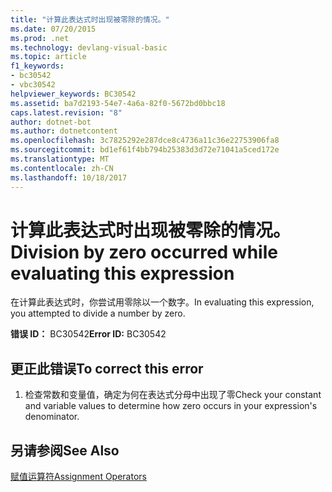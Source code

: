 ```yaml
---
title: "计算此表达式时出现被零除的情况。"
ms.date: 07/20/2015
ms.prod: .net
ms.technology: devlang-visual-basic
ms.topic: article
f1_keywords:
- bc30542
- vbc30542
helpviewer_keywords: BC30542
ms.assetid: ba7d2193-54e7-4a6a-82f0-5672bd0bbc18
caps.latest.revision: "8"
author: dotnet-bot
ms.author: dotnetcontent
ms.openlocfilehash: 3c7825292e287dce8c4736a11c36e22753906fa8
ms.sourcegitcommit: bd1ef61f4bb794b25383d3d72e71041a5ced172e
ms.translationtype: MT
ms.contentlocale: zh-CN
ms.lasthandoff: 10/18/2017
---
```

# <a name="division-by-zero-occurred-while-evaluating-this-expression"></a><span data-ttu-id="af477-102">计算此表达式时出现被零除的情况。</span><span class="sxs-lookup"><span data-stu-id="af477-102">Division by zero occurred while evaluating this expression</span></span>
<span data-ttu-id="af477-103">在计算此表达式时，你尝试用零除以一个数字。</span><span class="sxs-lookup"><span data-stu-id="af477-103">In evaluating this expression, you attempted to divide a number by zero.</span></span>  
  
 <span data-ttu-id="af477-104">**错误 ID：** BC30542</span><span class="sxs-lookup"><span data-stu-id="af477-104">**Error ID:** BC30542</span></span>  
  
## <a name="to-correct-this-error"></a><span data-ttu-id="af477-105">更正此错误</span><span class="sxs-lookup"><span data-stu-id="af477-105">To correct this error</span></span>  
  
1.  <span data-ttu-id="af477-106">检查常数和变量值，确定为何在表达式分母中出现了零</span><span class="sxs-lookup"><span data-stu-id="af477-106">Check your constant and variable values to determine how zero occurs in your expression's denominator.</span></span>  
  
## <a name="see-also"></a><span data-ttu-id="af477-107">另请参阅</span><span class="sxs-lookup"><span data-stu-id="af477-107">See Also</span></span>  
 [<span data-ttu-id="af477-108">赋值运算符</span><span class="sxs-lookup"><span data-stu-id="af477-108">Assignment Operators</span></span>](../../visual-basic/language-reference/operators/assignment-operators.md)
